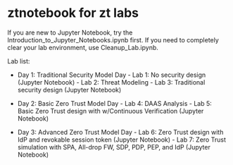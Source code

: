 # ztnotebook for zt labs

If you are new to Jupyter Notebook, try the Introduction_to_Jupyter_Notebooks.ipynb first.
If you need to completely clear your lab environment, use Cleanup_Lab.ipynb.

Lab list:

- Day 1: Traditional Security Model Day
        - Lab 1: No security design (Jupyter Notebook)
        - Lab 2: Threat Modeling
        - Lab 3: Traditional security design (Jupyter Notebook)

- Day 2: Basic Zero Trust Model Day
        - Lab 4: DAAS Analysis
        - Lab 5: Basic Zero Trust design with w/Continuous Verification (Jupyter Notebook)

- Day 3: Advanced Zero Trust Model Day
        - Lab 6: Zero Trust design with IdP and revokable session token (Jupyter Notebook)
        - Lab 7: Zero Trust simulation with SPA, All-drop FW, SDP, PDP, PEP, and IdP (Jupyter Notebook)
